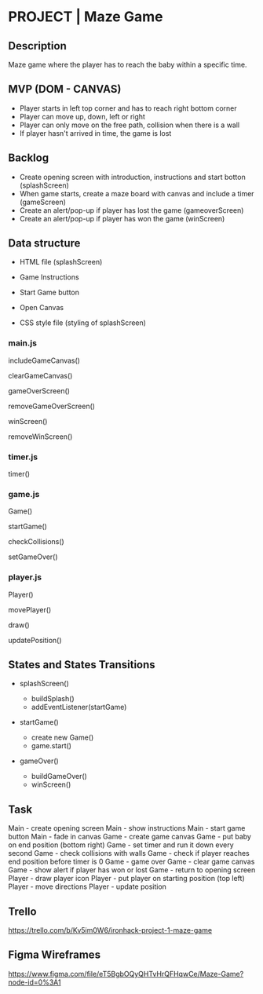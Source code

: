 # PROJECT | Maze Game

## Description

Maze game where the player has to reach the baby within a specific time.

## MVP (DOM - CANVAS)
- Player starts in left top corner and has to reach right bottom corner
- Player can move up, down, left or right
- Player can only move on the free path, collision when there is a wall
- If player hasn't arrived in time, the game is lost

## Backlog
- Create opening screen with introduction, instructions and start botton (splashScreen)
- When game starts, create a maze board with canvas and include a timer (gameScreen)
- Create an alert/pop-up if player has lost the game (gameoverScreen)
- Create an alert/pop-up if player has won the game (winScreen)

## Data structure

- HTML file (splashScreen)
- Game Instructions
- Start Game button
- Open Canvas

- CSS style file (styling of splashScreen)




### main.js

includeGameCanvas()

clearGameCanvas()

gameOverScreen()

removeGameOverScreen()

winScreen()

removeWinScreen()

### timer.js
timer()

### game.js

Game()

startGame()

checkCollisions()

setGameOver()


### player.js

Player()

movePlayer()

draw() 

updatePosition()



## States and States Transitions

- splashScreen()
  - buildSplash()
  - addEventListener(startGame)
  

- startGame()
  - create new Game()
  - game.start()
  
  
- gameOver()
  - buildGameOver()
  - winScreen()



## Task

Main - create opening screen
Main - show instructions
Main - start game button
Main - fade in canvas
Game - create game canvas
Game - put baby on end position (bottom right)
Game - set timer and run it down every second
Game - check collisions with walls
Game - check if player reaches end position before timer is 0
Game - game over
Game - clear game canvas
Game - show alert if player has won or lost
Game - return to opening screen
Player - draw player icon
Player - put player on starting position (top left)
Player - move directions
Player - update position


## Trello

https://trello.com/b/Kv5im0W6/ironhack-project-1-maze-game

## Figma Wireframes

https://www.figma.com/file/eT5BgbOQyQHTvHrQFHqwCe/Maze-Game?node-id=0%3A1